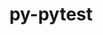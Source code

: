 ---
title: "py-pytest"
layout: cache
categories: [package, v0.21.2]
meta: {"versions": ["7.3.2"], "compilers": ["gcc@=11.4.0", "gcc@=9.4.0"], "oss": ["ubuntu20.04"], "platforms": ["linux"], "targets": ["ppc64le", "x86_64_v3"], "stacks": ["e4s", "e4s-power", "e4s-rocm-external", "root"], "num_specs": 2, "num_specs_by_stack": {"e4s-power": 1, "root": 2, "e4s": 1, "e4s-rocm-external": 1}}
spec_details: [{"hash": "uv5ldysgjhegqeynxqsxey35cc4braiw", "compiler": "gcc@=9.4.0", "versions": ["7.3.2"], "os": "ubuntu20.04", "platform": "linux", "target": "ppc64le", "variants": ["build_system=python_pip"], "stacks": ["e4s-power", "root"], "size": "-", "tarball": "https://binaries.spack.io/v0.21.2/build_cache/linux-ubuntu20.04-ppc64le/gcc-9.4.0/py-pytest-7.3.2/linux-ubuntu20.04-ppc64le-gcc-9.4.0-py-pytest-7.3.2-uv5ldysgjhegqeynxqsxey35cc4braiw.spack"}, {"hash": "bs7zisn7sh2oq6wxnqbo7ger5cbhilr3", "compiler": "gcc@=11.4.0", "versions": ["7.3.2"], "os": "ubuntu20.04", "platform": "linux", "target": "x86_64_v3", "variants": ["build_system=python_pip"], "stacks": ["e4s", "e4s-rocm-external", "root"], "size": "-", "tarball": "https://binaries.spack.io/v0.21.2/build_cache/linux-ubuntu20.04-x86_64_v3/gcc-11.4.0/py-pytest-7.3.2/linux-ubuntu20.04-x86_64_v3-gcc-11.4.0-py-pytest-7.3.2-bs7zisn7sh2oq6wxnqbo7ger5cbhilr3.spack"}]
---